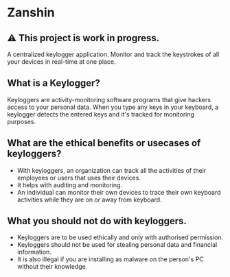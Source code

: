 # Zanshin

## :warning: This project is work in progress.

A centralized keylogger application. Monitor and track the keystrokes of all your devices in real-time at one place.

## What is a Keylogger?
Keyloggers are activity-monitoring software programs that give hackers access to your personal data. When you type any keys in your keyboard, a keylogger detects the entered keys and it's tracked for monitoring purposes.

## What are the ethical benefits or usecases of keyloggers?
* With keyloggers, an organization can track all the activities of their employees or users that uses their devices.
* It helps with auditing and monitoring.
* An individual can monitor their own devices to trace their own keyboard activities while they are on or away from keyboard.

## What you should not do with keyloggers.
* Keyloggers are to be used ethically and only with authorised permission. 
* Keyloggers should not be used for stealing personal data and financial information. 
* It is also illegal if you are installing as malware on the person's PC without their knowledge.
